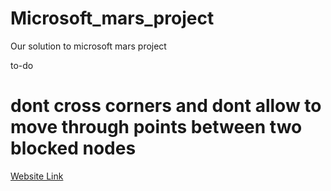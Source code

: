 # Microsoft_mars_project
Our solution to microsoft mars project

to-do
# dont cross corners and dont allow to move through points between two blocked nodes
[Website Link](https://bellaciao.azurewebsites.net/)

